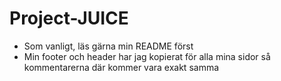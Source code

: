# Project-JUICE
* Som vanligt, läs gärna min README först
* Min footer och header har jag kopierat för alla mina sidor så kommentarerna där kommer vara exakt samma